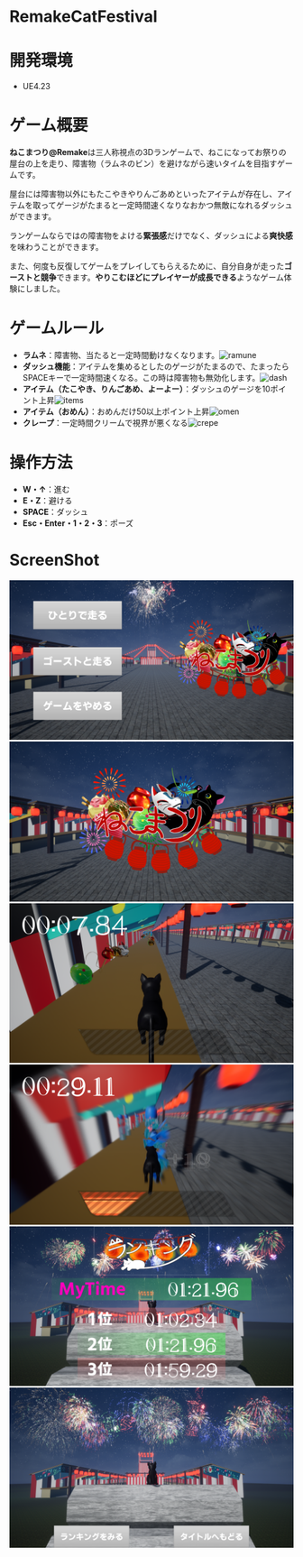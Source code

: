 # RemakeCatFestival
# 開発環境
- UE4.23

# ゲーム概要
**ねこまつり@Remake**は三人称視点の3Dランゲームで、ねこになってお祭りの屋台の上を走り、障害物（ラムネのビン）を避けながら速いタイムを目指すゲームです。

屋台には障害物以外にもたこやきやりんごあめといったアイテムが存在し、アイテムを取ってゲージがたまると一定時間速くなりなおかつ無敵になれるダッシュができます。

ランゲームならではの障害物をよける**緊張感**だけでなく、ダッシュによる**爽快感**を味わうことができます。

また、何度も反復してゲームをプレイしてもらえるために、自分自身が走った**ゴーストと競争**できます。**やりこむほどにプレイヤーが成長できる**ようなゲーム体験にしました。

# ゲームルール
- **ラムネ**：障害物、当たると一定時間動けなくなります。![ramune](https://github.com/murati111/RemakeCatFestival/blob/master/ScreenShot/Ramune.gif)
- **ダッシュ機能**：アイテムを集めるとしたのゲージがたまるので、たまったらSPACEキーで一定時間速くなる。この時は障害物も無効化します。![dash](https://github.com/murati111/RemakeCatFestival/blob/master/ScreenShot/Dash.gif)
- **アイテム（たこやき、りんごあめ、よーよー）**：ダッシュのゲージを10ポイント上昇![items](https://github.com/murati111/RemakeCatFestival/blob/master/ScreenShot/Items.gif)
- **アイテム（おめん）**：おめんだけ50以上ポイント上昇![omen](https://github.com/murati111/RemakeCatFestival/blob/master/ScreenShot/Omen.gif)
- **クレープ**：一定時間クリームで視界が悪くなる![crepe](https://github.com/murati111/RemakeCatFestival/blob/master/ScreenShot/Crepe.gif)

# 操作方法
- **W・↑**：進む
- **E・Z**：避ける
- **SPACE**：ダッシュ
- **Esc・Enter・1・2・3**：ポーズ

# ScreenShot
![shot1](https://github.com/murati111/RemakeCatFestival/blob/master/ScreenShot/ScreenShot1.png)
![shot2](https://github.com/murati111/RemakeCatFestival/blob/master/ScreenShot/ScreenShot2.png)
![shot3](https://github.com/murati111/RemakeCatFestival/blob/master/ScreenShot/ScreenShot3.png)
![shot4](https://github.com/murati111/RemakeCatFestival/blob/master/ScreenShot/ScreenShot4.png)
![shot5](https://github.com/murati111/RemakeCatFestival/blob/master/ScreenShot/ScreenShot5.png)
![shot6](https://github.com/murati111/RemakeCatFestival/blob/master/ScreenShot/ScreenShot6.png)

